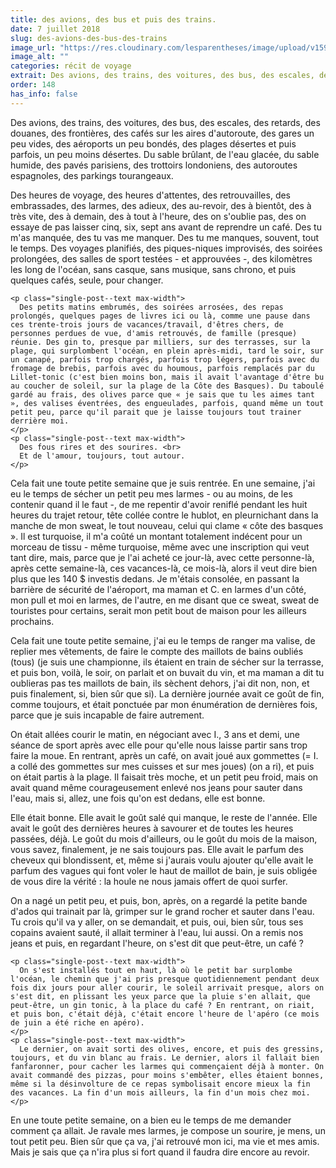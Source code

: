 ```yaml
---
title: des avions, des bus et puis des trains.
date: 7 juillet 2018
slug: des-avions-des-bus-des-trains
image_url: "https://res.cloudinary.com/lesparentheses/image/upload/v1590978617/148_des-avions-des-bus/vacances_btz_12.jpg"
image_alt: ""
categories: récit de voyage
extrait: Des avions, des trains, des voitures, des bus, des escales, des retards, des douanes, des frontières, des cafés sur les aires d'autoroute, des gares un peu vides, des aéroports un peu bondés, des plages désertes et puis parfois, un peu moins désertes. Du sable brûlant, de l'eau glacée, du sable humide, des pavés parisiens, des trottoirs londoniens, des autoroutes espagnoles, des parkings tourangeaux. Des heures de voyage, des heures d'attentes, des retrouvailles, des embrassades, des larmes, des adieux, des au-revoir, des à bientôt, des à très vite, des à demain, des à tout à l'heure, des on s'oublie pas, des on essaye de pas laisser cinq, six, sept ans avant de reprendre un café. Des tu m'as manquée, des tu vas me manquer. Des tu me manques, souvent, tout le temps. Des voyages planifiés, des piques-niques improvisés, des soirées prolongées, des salles de sport testées - et approuvées -, des kilomètres les long de l'océan, sans casque, sans musique, sans chrono, et puis quelques cafés, seule, pour changer.
order: 148
has_info: false
---
```


<div class="main-container">

  <section class="single-post--section">
    <p class="single-post--text max-width">
      Des avions, des trains, des voitures, des bus, des escales, des retards, des douanes, des frontières, des cafés sur les aires d'autoroute, des gares un peu vides, des aéroports un peu bondés, des plages désertes et puis parfois, un peu moins désertes. Du sable brûlant, de l'eau glacée, du sable humide, des pavés parisiens, des trottoirs londoniens, des autoroutes espagnoles, des parkings tourangeaux.
    </p>
    <p class="single-post--text max-width">
      Des heures de voyage, des heures d'attentes, des retrouvailles, des embrassades, des larmes, des adieux, des au-revoir, des à bientôt, des à très vite, des à demain, des à tout à l'heure, des on s'oublie pas, des on essaye de pas laisser cinq, six, sept ans avant de reprendre un café. Des tu m'as manquée, des tu vas me manquer. Des tu me manques, souvent, tout le temps. Des voyages planifiés, des piques-niques improvisés, des soirées prolongées, des salles de sport testées - et approuvées -, des kilomètres les long de l'océan, sans casque, sans musique, sans chrono, et puis quelques cafés, seule, pour changer.
    </p>

    <p class="single-post--text max-width">
      Des petits matins embrumés, des soirées arrosées, des repas prolongés, quelques pages de livres ici ou là, comme une pause dans ces trente-trois jours de vacances/travail, d'êtres chers, de personnes perdues de vue, d'amis retrouvés, de famille (presque) réunie. Des gin to, presque par milliers, sur des terrasses, sur la plage, qui surplombent l'océan, en plein après-midi, tard le soir, sur un canapé, parfois trop chargés, parfois trop légers, parfois avec du fromage de brebis, parfois avec du houmous, parfois remplacés par du Lillet-tonic (c'est bien moins bon, mais il avait l'avantage d'être bu au coucher de soleil, sur la plage de la Côte des Basques). Du taboulé gardé au frais, des olives parce que « je sais que tu les aimes tant », des valises éventrées, des engueulades, parfois, quand même un tout petit peu, parce qu'il parait que je laisse toujours tout trainer derrière moi.
    </p>
    <p class="single-post--text max-width">
      Des fous rires et des sourires. <br>
      Et de l'amour, toujours, tout autour.
    </p>

  </section>
  <section class="single-post--section">
    <p class="single-post--text max-width">
      Cela fait une toute petite semaine que je suis rentrée. En une semaine, j'ai eu le temps de sécher un petit peu mes larmes - ou au moins, de les contenir quand il le faut -, de me repentir d'avoir reniflé pendant les huit heures du trajet retour, tête collée contre le hublot, en pleurnichant dans la manche de mon sweat, le tout nouveau, celui qui clame « côte des basques ». Il est turquoise, il m'a coûté un montant totalement indécent pour un morceau de tissu - même turquoise, même avec une inscription qui veut tant dire, mais, parce que je l'ai acheté ce jour-là, avec cette personne-là, après cette semaine-là, ces vacances-là, ce mois-là, alors il veut dire bien plus que les 140 $ investis dedans. Je m'étais consolée, en passant la barrière de sécurité de l'aéroport, ma maman et C. en larmes d'un côté, mon pull et moi en larmes, de l'autre, en me disant que ce sweat, sweat de touristes pour certains, serait mon petit bout de maison pour les ailleurs prochains.
    </p>
    <p class="single-post--text max-width">
      Cela fait une toute petite semaine, j'ai eu le temps de ranger ma valise, de replier mes vêtements, de faire le compte des maillots de bains oubliés (tous) (je suis une championne, ils étaient en train de sécher sur la terrasse, et puis bon, voilà, le soir, on parlait et on buvait du vin, et ma maman a dit tu oublieras pas tes maillots de bain, ils sèchent dehors, j'ai dit non, non, et puis finalement, si, bien sûr que si). La dernière journée avait ce goût de fin, comme toujours, et était ponctuée par mon énumération de dernières fois, parce que je suis incapable de faire autrement.
    </p>
    <p class="single-post--text max-width">
      On était allées courir le matin, en négociant avec I., 3 ans et demi, une séance de sport après avec elle pour qu'elle nous laisse partir sans trop faire la moue. En rentrant, après un café, on avait joué aux gommettes (= I. a collé des gommettes sur mes cuisses et sur mes joues) (on a ri), et puis on était partis à la plage. Il faisait très moche, et un petit peu froid, mais on avait quand même courageusement enlevé nos jeans pour sauter dans l'eau, mais si, allez, une fois qu'on est dedans, elle est bonne.
    </p>
    <p class="single-post--text max-width">
      Elle était bonne. Elle avait le goût salé qui manque, le reste de l'année. Elle avait le goût des dernières heures à savourer et de toutes les heures passées, déjà. Le goût du mois d'ailleurs, ou le goût du mois de la maison, vous savez, finalement, je ne sais toujours pas. Elle avait le parfum des cheveux qui blondissent, et, même si j'aurais voulu ajouter qu'elle avait le parfum des vagues qui font voler le haut de maillot de bain, je suis obligée de vous dire la vérité : la houle ne nous jamais offert de quoi surfer.
    </p>
    <p class="single-post--text max-width">
      On a nagé un petit peu, et puis, bon, après, on a regardé la petite bande d'ados qui trainait par là, grimper sur le grand rocher et sauter dans l'eau. Tu crois qu'il va y aller, on se demandait, et puis, oui, bien sûr, tous ses copains avaient sauté, il allait terminer à l'eau, lui aussi. On a remis nos jeans et puis, en regardant l'heure, on s'est dit que peut-être, un café ?
    </p>

  </section>
  <section class="single-post--section">

    <p class="single-post--text max-width">
      On s'est installés tout en haut, là où le petit bar surplombe l'océan, le chemin que j'ai pris presque quotidiennement pendant deux fois dix jours pour aller courir, le soleil arrivait presque, alors on s'est dit, en plissant les yeux parce que la pluie s'en allait, que peut-être, un gin tonic, à la place du café ? En rentrant, on riait, et puis bon, c'était déjà, c'était encore l'heure de l'apéro (ce mois de juin a été riche en apéro).
    </p>
    <p class="single-post--text max-width">
      Le dernier, on avait sorti des olives, encore, et puis des gressins, toujours, et du vin blanc au frais. Le dernier, alors il fallait bien fanfaronner, pour cacher les larmes qui commençaient déjà à monter. On avait commandé des pizzas, pour moins s'embêter, elles étaient bonnes, même si la désinvolture de ce repas symbolisait encore mieux la fin des vacances. La fin d'un mois ailleurs, la fin d'un mois chez moi.
    </p>

  </section>
  <section class="single-post--section">
    <p class="single-post--text max-width">
      En une toute petite semaine, on a bien eu le temps de me demander comment ça allait. Je ravale mes larmes, je compose un sourire, je mens, un tout petit peu. Bien sûr que ça va, j'ai retrouvé mon ici, ma vie et mes amis. Mais je sais que ça n'ira plus si fort quand il faudra dire encore au revoir.
    </p>
  </section>

</div>
